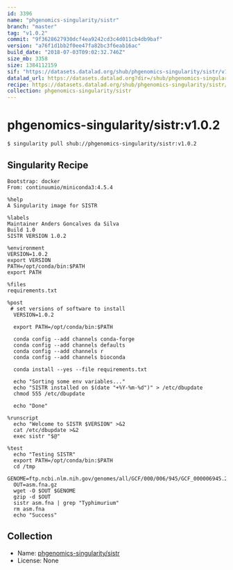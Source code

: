 ```yaml
---
id: 3396
name: "phgenomics-singularity/sistr"
branch: "master"
tag: "v1.0.2"
commit: "9f3628627930dcf4ea9242cd3c4d011cb4db9baf"
version: "a76f1d1bb2f0ee47fa82bc3f6eab16ac"
build_date: "2018-07-03T09:02:32.746Z"
size_mb: 3358
size: 1384112159
sif: "https://datasets.datalad.org/shub/phgenomics-singularity/sistr/v1.0.2/2018-07-03-9f362862-a76f1d1b/a76f1d1bb2f0ee47fa82bc3f6eab16ac.simg"
datalad_url: https://datasets.datalad.org?dir=/shub/phgenomics-singularity/sistr/v1.0.2/2018-07-03-9f362862-a76f1d1b/
recipe: https://datasets.datalad.org/shub/phgenomics-singularity/sistr/v1.0.2/2018-07-03-9f362862-a76f1d1b/Singularity
collection: phgenomics-singularity/sistr
---
```


# phgenomics-singularity/sistr:v1.0.2

```bash
$ singularity pull shub://phgenomics-singularity/sistr:v1.0.2
```

## Singularity Recipe

```singularity
Bootstrap: docker
From: continuumio/miniconda3:4.5.4

%help
A Singularity image for SISTR

%labels
Maintainer Anders Goncalves da Silva
Build 1.0
SISTR VERSION 1.0.2

%environment
VERSION=1.0.2
export VERSION
PATH=/opt/conda/bin:$PATH
export PATH

%files
requirements.txt

%post
 # set versions of software to install
  VERSION=1.0.2

  export PATH=/opt/conda/bin:$PATH

  conda config --add channels conda-forge
  conda config --add channels defaults
  conda config --add channels r
  conda config --add channels bioconda

  conda install --yes --file requirements.txt
 
  echo "Sorting some env variables..."
  echo "SISTR installed on $(date "+%Y-%m-%d")" > /etc/dbupdate
  chmod 555 /etc/dbupdate
  
  echo "Done"

%runscript
  echo "Welcome to SISTR $VERSION" >&2
  cat /etc/dbupdate >&2
  exec sistr "$@"

%test
  echo "Testing SISTR"
  export PATH=/opt/conda/bin:$PATH
  cd /tmp
  GENOME=ftp.ncbi.nlm.nih.gov/genomes/all/GCF/000/006/945/GCF_000006945.2_ASM694v2/GCF_000006945.2_ASM694v2_genomic.fna.gz
  OUT=asm.fna.gz
  wget -O $OUT $GENOME
  gzip -d $OUT
  sistr asm.fna | grep "Typhimurium"
  rm asm.fna
  echo "Success"
```

## Collection

 - Name: [phgenomics-singularity/sistr](https://github.com/phgenomics-singularity/sistr)
 - License: None

